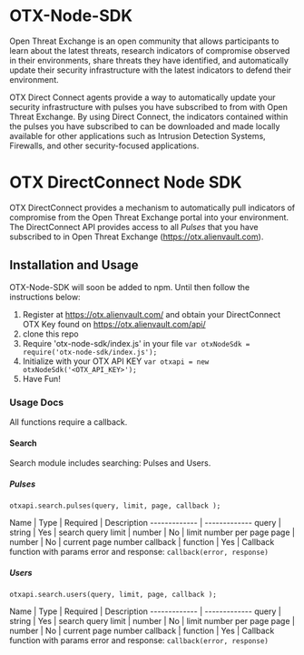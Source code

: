 # OTX-Node-SDK
Open Threat Exchange is an open community that allows participants to learn about the latest threats, research indicators of compromise observed in their environments, share threats they have identified, and automatically update their security infrastructure with the latest indicators to defend their environment.

OTX Direct Connect agents provide a way to automatically update your security infrastructure with pulses you have subscribed to from with Open Threat Exchange. By using Direct Connect, the indicators contained within the pulses you have subscribed to can be downloaded and made locally available for other applications such as Intrusion Detection Systems, Firewalls, and other security-focused applications.


# OTX DirectConnect Node SDK


OTX DirectConnect provides a mechanism to automatically pull indicators of compromise from the Open Threat Exchange portal into your environment.  The DirectConnect API provides access to all _Pulses_ that you have subscribed to in Open Threat Exchange (https://otx.alienvault.com).


## Installation and Usage
OTX-Node-SDK will soon be added to npm. Until then follow the instructions below:

1. Register at https://otx.alienvault.com/ and obtain your DirectConnect OTX Key found on https://otx.alienvault.com/api/
2. clone this repo
3. Require 'otx-node-sdk/index.js' in your file
``` var otxNodeSdk = require('otx-node-sdk/index.js'); ```
4. Initialize with your OTX API KEY
``` var otxapi = new otxNodeSdk('<OTX_API_KEY>'); ```
5. Have Fun!

### Usage Docs
All functions require a callback.

#### Search
Search module includes searching: Pulses and Users.
##### Pulses
``` otxapi.search.pulses(query, limit, page, callback ); ```

Name  | Type | Required | Description
------------- | -------------
query  | string | Yes | search query
limit  | number | No | limit number per page
page  | number | No | current page number
callback  | function | Yes | Callback function with params error and response: `callback(error, response)`

##### Users
``` otxapi.search.users(query, limit, page, callback ); ```

Name  | Type | Required | Description
------------- | -------------
query  | string | Yes | search query
limit  | number | No | limit number per page
page  | number | No | current page number
callback  | function | Yes | Callback function with params error and response: `callback(error, response)`
